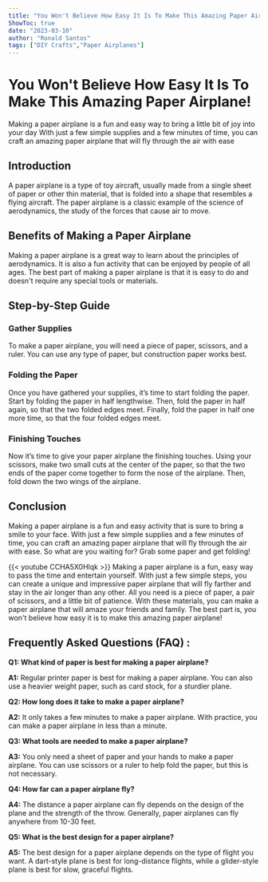 ```yaml
---
title: "You Won't Believe How Easy It Is To Make This Amazing Paper Airplane!"
ShowToc: true 
date: "2023-03-10"
author: "Ronald Santos" 
tags: ["DIY Crafts","Paper Airplanes"]
---
```

# You Won't Believe How Easy It Is To Make This Amazing Paper Airplane!

Making a paper airplane is a fun and easy way to bring a little bit of joy into your day With just a few simple supplies and a few minutes of time, you can craft an amazing paper airplane that will fly through the air with ease 

## Introduction

A paper airplane is a type of toy aircraft, usually made from a single sheet of paper or other thin material, that is folded into a shape that resembles a flying aircraft. The paper airplane is a classic example of the science of aerodynamics, the study of the forces that cause air to move.

## Benefits of Making a Paper Airplane

Making a paper airplane is a great way to learn about the principles of aerodynamics. It is also a fun activity that can be enjoyed by people of all ages. The best part of making a paper airplane is that it is easy to do and doesn't require any special tools or materials.

## Step-by-Step Guide

### Gather Supplies

To make a paper airplane, you will need a piece of paper, scissors, and a ruler. You can use any type of paper, but construction paper works best.

### Folding the Paper

Once you have gathered your supplies, it’s time to start folding the paper. Start by folding the paper in half lengthwise. Then, fold the paper in half again, so that the two folded edges meet. Finally, fold the paper in half one more time, so that the four folded edges meet.

### Finishing Touches

Now it’s time to give your paper airplane the finishing touches. Using your scissors, make two small cuts at the center of the paper, so that the two ends of the paper come together to form the nose of the airplane. Then, fold down the two wings of the airplane.

## Conclusion

Making a paper airplane is a fun and easy activity that is sure to bring a smile to your face. With just a few simple supplies and a few minutes of time, you can craft an amazing paper airplane that will fly through the air with ease. So what are you waiting for? Grab some paper and get folding!

{{< youtube CCHA5X0Hlqk >}} 
Making a paper airplane is a fun, easy way to pass the time and entertain yourself. With just a few simple steps, you can create a unique and impressive paper airplane that will fly farther and stay in the air longer than any other. All you need is a piece of paper, a pair of scissors, and a little bit of patience. With these materials, you can make a paper airplane that will amaze your friends and family. The best part is, you won't believe how easy it is to make this amazing paper airplane!

## Frequently Asked Questions (FAQ) :
**Q1: What kind of paper is best for making a paper airplane?**

**A1:** Regular printer paper is best for making a paper airplane. You can also use a heavier weight paper, such as card stock, for a sturdier plane.

**Q2: How long does it take to make a paper airplane?**

**A2:** It only takes a few minutes to make a paper airplane. With practice, you can make a paper airplane in less than a minute.

**Q3: What tools are needed to make a paper airplane?**

**A3:** You only need a sheet of paper and your hands to make a paper airplane. You can use scissors or a ruler to help fold the paper, but this is not necessary.

**Q4: How far can a paper airplane fly?**

**A4:** The distance a paper airplane can fly depends on the design of the plane and the strength of the throw. Generally, paper airplanes can fly anywhere from 10-30 feet.

**Q5: What is the best design for a paper airplane?**

**A5:** The best design for a paper airplane depends on the type of flight you want. A dart-style plane is best for long-distance flights, while a glider-style plane is best for slow, graceful flights.



